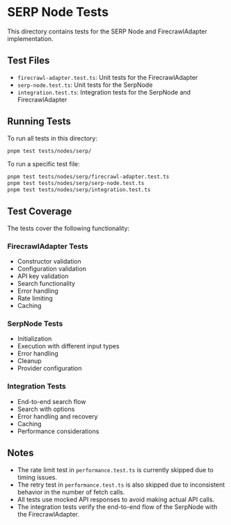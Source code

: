 # SERP Node Tests

This directory contains tests for the SERP Node and FirecrawlAdapter implementation.

## Test Files

- `firecrawl-adapter.test.ts`: Unit tests for the FirecrawlAdapter
- `serp-node.test.ts`: Unit tests for the SerpNode
- `integration.test.ts`: Integration tests for the SerpNode and FirecrawlAdapter

## Running Tests

To run all tests in this directory:

```bash
pnpm test tests/nodes/serp/
```

To run a specific test file:

```bash
pnpm test tests/nodes/serp/firecrawl-adapter.test.ts
pnpm test tests/nodes/serp/serp-node.test.ts
pnpm test tests/nodes/serp/integration.test.ts
```

## Test Coverage

The tests cover the following functionality:

### FirecrawlAdapter Tests
- Constructor validation
- Configuration validation
- API key validation
- Search functionality
- Error handling
- Rate limiting
- Caching

### SerpNode Tests
- Initialization
- Execution with different input types
- Error handling
- Cleanup
- Provider configuration

### Integration Tests
- End-to-end search flow
- Search with options
- Error handling and recovery
- Caching
- Performance considerations

## Notes

- The rate limit test in `performance.test.ts` is currently skipped due to timing issues.
- The retry test in `performance.test.ts` is also skipped due to inconsistent behavior in the number of fetch calls.
- All tests use mocked API responses to avoid making actual API calls.
- The integration tests verify the end-to-end flow of the SerpNode with the FirecrawlAdapter. 